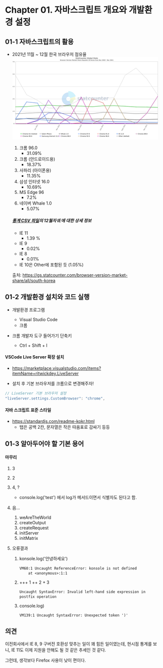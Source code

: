 # Chapter 01. 자바스크립트 개요와 개발환경 설정

## 01-1 자바스크립트의 활용

* 2021년 11월 ~ 12월 한국 브라우저 점유율
  ![StatCounter-browser_version-KR-monthly-202011-202112](doc-resources/StatCounter-browser_version-KR-monthly-202011-202112.png)
  
  1. 크롬 96.0
      * 31.09%
  2. 크롬 (안드로이드용)
      * 18.37%
  3. 사파리 (아이폰용)
      * 11.35%
  4. 삼성 인터넷 16.0
      * 10.69%
  5. MS Edge 96
      * 7.2%
  6. 네이버 Whale 1.0
      * 5.07%
  
  
  
  
  ##### [통계 CSV 파일](browser_version-KR-monthly-202011-202112.csv)의 12월자 IE에 대한 상세 정보
  
  * IE 11
    * 1.39 %
  * IE 9
    * 0.02%
  * IE 8
    * 0.01%
  * IE 10은 Other에 포함된 듯 (1.05%)
  
  
  
  출처: https://gs.statcounter.com/browser-version-market-share/all/south-korea





## 01-2 개발환경 설치와 코드 실행

* 개발환경 프로그램
  * Visual Studio Code
  * 크롬 


* 크롬 개발자 도구 들어가기 단축키
  * Ctrl + Shift + I



#### VSCode Live Server 확장 설치

* https://marketplace.visualstudio.com/items?itemName=ritwickdey.LiveServer

* 설치 후 기본 브라우저를 크롬으로 변경해주자!

```javascript
// LiveServer 기본 브라우저 설정
"liveServer.settings.CustomBrowser": "chrome",
```



#### 자바 스크립트 표준 스타일

* https://standardjs.com/readme-kokr.html
  * 탭은 공백 2칸, 문자열은 작은 따옴표로 감싸기 등등





## 01-3 알아두어야 할 기본 용어



#### 마무리

1. 3

2. 2

3. 4,  ?

   * console.log('test') 에서 log가 메서드이면서 식별자도 된다고 함.

4. 음...

   1. weAreTheWorld
   2. createOutput
   3. createRequest
   4. initServer
   5. initMatrix

5. 오류결과

   1. konsole.log('안녕하세요')

       ```
       VM60:1 Uncaught ReferenceError: konsole is not defined
           at <anonymous>:1:1
       ```

   2. +++ 1 ++ 2 + 3

      ```
      Uncaught SyntaxError: Invalid left-hand side expression in postfix operation
      ```

   3. console.log)

       ```
       VM139:1 Uncaught SyntaxError: Unexpected token ')'
       ```

       



## 의견

이전회사에서 IE 8, 9 구버전 호환성 맞추는 일이 꽤 힘든 일이였는데, 현시점 통계를 보니, IE 11도 이제 지원을 안해도 될 것 같은 추세인 것 같다.

그런데, 생각보다 Firefox 사용이 낮이 편이다.

